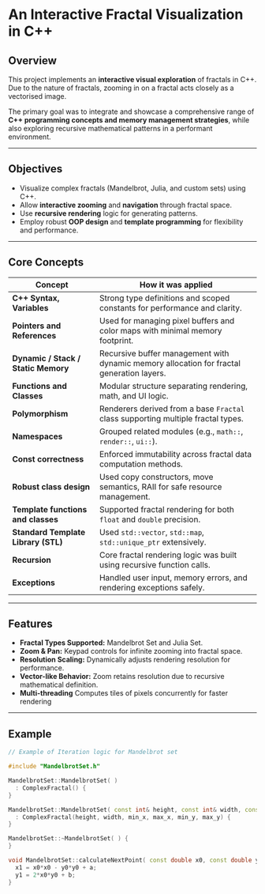 # An Interactive Fractal Visualization in C++

## Overview
This project implements an **interactive visual exploration** of fractals in C++. Due to the nature of fractals, zooming in on a fractal acts closely as a vectorised image.

The primary goal was to integrate and showcase a comprehensive range of **C++ programming concepts and memory management strategies**, while also exploring recursive mathematical patterns in a performant environment.

---

## Objectives
- Visualize complex fractals (Mandelbrot, Julia, and custom sets) using C++.
- Allow **interactive zooming** and **navigation** through fractal space.
- Use **recursive rendering** logic for generating patterns.
- Employ robust **OOP design** and **template programming** for flexibility and performance.

---

## Core Concepts

| Concept                            | How it was applied |
|-----------------------------------|--------------------|
| **C++ Syntax, Variables**         | Strong type definitions and scoped constants for performance and clarity. |
| **Pointers and References**       | Used for managing pixel buffers and color maps with minimal memory footprint. |
| **Dynamic / Stack / Static Memory** | Recursive buffer management with dynamic memory allocation for fractal generation layers. |
| **Functions and Classes**         | Modular structure separating rendering, math, and UI logic. |
| **Polymorphism**                  | Renderers derived from a base `Fractal` class supporting multiple fractal types. |
| **Namespaces**                    | Grouped related modules (e.g., `math::`, `render::`, `ui::`). |
| **Const correctness**             | Enforced immutability across fractal data computation methods. |
| **Robust class design**           | Used copy constructors, move semantics, RAII for safe resource management. |
| **Template functions and classes**| Supported fractal rendering for both `float` and `double` precision. |
| **Standard Template Library (STL)**| Used `std::vector`, `std::map`, `std::unique_ptr` extensively. |
| **Recursion**                     | Core fractal rendering logic was built using recursive function calls. |
| **Exceptions**                    | Handled user input, memory errors, and rendering exceptions safely. |

---

## Features

- **Fractal Types Supported:** Mandelbrot Set and Julia Set.
- **Zoom & Pan:** Keypad controls for infinite zooming into fractal space.
- **Resolution Scaling:** Dynamically adjusts rendering resolution for performance.
- **Vector-like Behavior:** Zoom retains resolution due to recursive mathematical definition.
- **Multi-threading** Computes tiles of pixels concurrently for faster rendering

---

## Example



```cpp
// Example of Iteration logic for Mandelbrot set

#include "MandelbrotSet.h"

MandelbrotSet::MandelbrotSet( )
  : ComplexFractal() {
}

MandelbrotSet::MandelbrotSet( const int& height, const int& width, const double& min_x, const double& max_x, const double& min_y, const double& max_y )
  : ComplexFractal(height, width, min_x, max_x, min_y, max_y) {
}

MandelbrotSet::~MandelbrotSet( ) {
}

void MandelbrotSet::calculateNextPoint( const double x0, const double y0, const double& a, const double& b, double& x1, double &y1 ) const{
  x1 = x0*x0 - y0*y0 + a;
  y1 = 2*x0*y0 + b;
}
